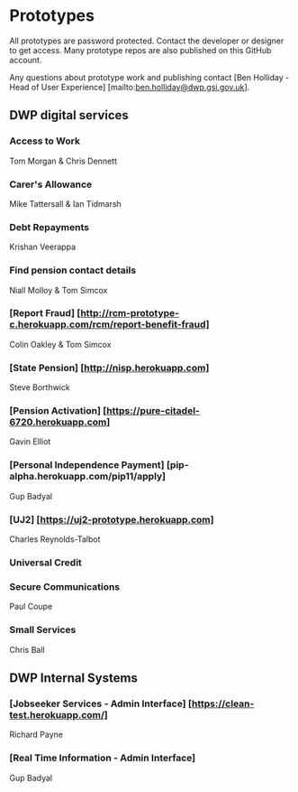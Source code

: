 # Prototypes

All prototypes are password protected. Contact the developer or designer to get access. Many prototype repos are also published on this GitHub account.

Any questions about prototype work and publishing contact [Ben Holliday - Head of User Experience] [mailto:ben.holliday@dwp.gsi.gov.uk].

## DWP digital services

### Access to Work

Tom Morgan & Chris Dennett

### Carer's Allowance

Mike Tattersall & Ian Tidmarsh

### Debt Repayments

Krishan Veerappa

### Find pension contact details

Niall Molloy & Tom Simcox

### [Report Fraud] [http://rcm-prototype-c.herokuapp.com/rcm/report-benefit-fraud]

Colin Oakley & Tom Simcox

### [State Pension] [http://nisp.herokuapp.com]

Steve Borthwick

### [Pension Activation] [https://pure-citadel-6720.herokuapp.com]

Gavin Elliot

### [Personal Independence Payment] [pip-alpha.herokuapp.com/pip11/apply]

Gup Badyal

### [UJ2] [https://uj2-prototype.herokuapp.com]

Charles Reynolds-Talbot

### Universal Credit

### Secure Communications

Paul Coupe

### Small Services

Chris Ball

## DWP Internal Systems

### [Jobseeker Services - Admin Interface] [https://clean-test.herokuapp.com/]

Richard Payne

### [Real Time Information - Admin Interface] 

Gup Badyal